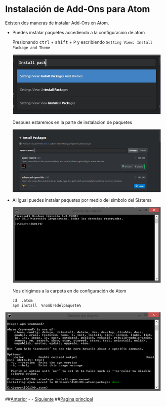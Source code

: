 # Instalación de Add-Ons para Atom

Existen dos maneras de instalar Add-Ons en Atom.

* Puedes instalar paquetes accediendo a la configuracion de atom

  Presionando <kbd>ctrl</kbd> + <kbd>shift</kbd> + <kbd>P</kbd> y escribiendo ```Setting View: Install Package and Theme```

  ![InstallPackage](Images/Install-Package.PNG)

  Despues estaremos en la parte de instalacion de paquetes  

  ![Package](Images/open-recent.PNG)



* Al igual puedes instalar paquetes por medio del simbolo del Sistema

  ![CMD](Images/cmd.PNG)

  Nos dirigimos a la carpeta en de configuración de Atom

  ```
  cd  .atom
  apm install  %nombredelpaquete%
  ```
![installopen](Images/apminstall.PNG)

##[Anterior](PAGE1.md) - - [Siguiente](PAGE3.md)
##[Pagina principal](README.md)
